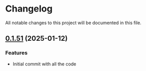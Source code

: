 # Changelog

All notable changes to this project will be documented in this file.
## [0.1.51]() (2025-01-12)
### Features
* Initial commit with all the code
